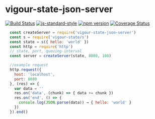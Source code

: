 # vigour-state-json-server
<!-- VDOC.badges travis; standard; npm; coveralls -->
<!-- DON'T EDIT THIS SECTION (including comments), INSTEAD RE-RUN `vdoc` TO UPDATE -->
[![Build Status](https://travis-ci.org/vigour-io/state-json-server.svg?branch=master)](https://travis-ci.org/vigour-io/state-json-server)
[![js-standard-style](https://img.shields.io/badge/code%20style-standard-brightgreen.svg)](http://standardjs.com/)
[![npm version](https://badge.fury.io/js/vigour-state-json-server.svg)](https://badge.fury.io/js/vigour-state-json-server)
[![Coverage Status](https://coveralls.io/repos/github/vigour-io/state-json-server/badge.svg?branch=master)](https://coveralls.io/github/vigour-io/state-json-server?branch=master)

<!-- VDOC END -->

```javascript
  const createServer = require('vigour-state-json-server')
  const s = require('vigour-state/s')
  const state = s({ hello: 'world' })
  const http = require('http')
  // state, port, queuing-interval
  const server = createServer(state, 8080, 100)

  //example request
  http.request({
    host: 'localhost',
    port: 8080
  }, (res) => {
    var data = ''
    res.on('data', (chunk) => { data += chunk })
    res.on('end', () => {
      console.log(JSON.parse(data)) → { hello: 'world' }
    })
  }).end()
```
